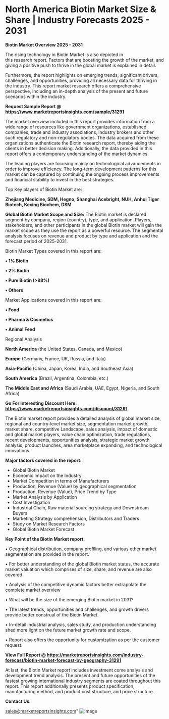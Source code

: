 # North America Biotin Market Size & Share | Industry Forecasts 2025 - 2031

<Strong> Biotin Market Overview 2025 - 2031</strong>

The rising technology in Biotin Market is also depicted in this research report. Factors that are boosting the growth of the market, and giving a positive push to thrive in the global market is explained in detail.

Furthermore, the report highlights on emerging trends, significant drivers, challenges, and opportunities, providing all necessary data for thriving in the industry. This report market research offers a comprehensive perspective, including an in-depth analysis of the present and future scenarios within the industry.

<strong>Request Sample Report @ <a href=https://www.marketreportsinsights.com/sample/31291>https://www.marketreportsinsights.com/sample/31291</a></strong>

The market overview included in this report provides information from a wide range of resources like government organizations, established companies, trade and industry associations, industry brokers and other such regulatory and non-regulatory bodies. The data acquired from these organizations authenticate the Biotin research report, thereby aiding the clients in better decision making. Additionally, the data provided in this report offers a contemporary understanding of the market dynamics.

The leading players are focusing mainly on technological advancements in order to improve efficiency. The long-term development patterns for this market can be captured by continuing the ongoing process improvements and financial stability to invest in the best strategies.

Top Key players of Biotin Market are:

<strong>Zhejiang Medicine, SDM, Hegno, Shanghai Acebright, NUH, Anhui Tiger Biotech, Kexing Biochem, DSM</strong>

<strong><b>Global Biotin Market Scope and Size:</b></strong>
The Biotin market is declared segment by company, region (country), type, and application. Players, stakeholders, and other participants in the global Biotin market will gain the market scope as they use the report as a powerful resource. The segmental analysis focuses on revenue and product by type and application and the forecast period of 2025-2031.

Biotin Market Types covered in this report are:

<strong>• 1% Biotin

• 2% Biotin

• Pure Biotin (>98%)

• Others</strong>

Market Applications covered in this report are:

<strong>• Food

• Pharma & Cosmetics

• Animal Feed</strong> 

Regional Analysis

<strong>North America</strong> (the United States, Canada, and Mexico)

<strong>Europe</strong> (Germany, France, UK, Russia, and Italy)

<strong>Asia-Pacific</strong> (China, Japan, Korea, India, and Southeast Asia)

<strong>South America</strong> (Brazil, Argentina, Colombia, etc.)

<strong>The Middle East and Africa</strong> (Saudi Arabia, UAE, Egypt, Nigeria, and South Africa)

<strong>Go For Interesting Discount Here: <a href=https://www.marketreportsinsights.com/discount/31291>https://www.marketreportsinsights.com/discount/31291</a></strong>

The Biotin market report provides a detailed analysis of global market size, regional and country-level market size, segmentation market growth, market share, competitive Landscape, sales analysis, impact of domestic and global market players, value chain optimization, trade regulations, recent developments, opportunities analysis, strategic market growth analysis, product launches, area marketplace expanding, and technological innovations.

<strong><b>Major factors covered in the report:</b></strong>
<ul>
  <li>Global Biotin Market </li>
  <li>Economic Impact on the Industry</li>
  <li>Market Competition in terms of Manufacturers</li>
  <li>Production, Revenue (Value) by geographical segmentation</li>
  <li>Production, Revenue (Value), Price Trend by Type</li>
  <li>Market Analysis by Application</li>
  <li>Cost Investigation</li>
  <li>Industrial Chain, Raw material sourcing strategy and Downstream Buyers</li>
  <li>Marketing Strategy comprehension, Distributors and Traders</li>
  <li>Study on Market Research Factors</li>
  <li>Global Biotin Market Forecast</li>
</ul>

<strong><b>Key Point of the Biotin Market report:</b></strong>

• Geographical distribution, company profiling, and various other market segmentation are provided in the report.

• For better understanding of the global Biotin market status, the accurate market valuation which comprises of size, share, and revenue are also covered.

• Analysis of the competitive dynamic factors better extrapolate the complete market overview

• What will be the size of the emerging Biotin market in 2031?

• The latest trends, opportunities and challenges, and growth drivers provide better construal of the Biotin Market.

• In-detail industrial analysis, sales study, and production understanding shed more light on the future market growth rate and scope.

• Report also offers the opportunity for customization as per the customer request.

<strong><b>View Full Report @ <a href=https://marketreportsinsights.com/industry-forecast/biotin-market-forecast-by-geography-31291>https://marketreportsinsights.com/industry-forecast/biotin-market-forecast-by-geography-31291</a></b></strong>


At last, the Biotin Market report includes investment come analysis and development trend analysis. The present and future opportunities of the fastest growing international industry segments are coated throughout this report. This report additionally presents product specification, manufacturing method, and product cost structure, and price structure.

<strong>Contact Us:</strong>

sales@marketreportsinsights.com"
![image](https://github.com/user-attachments/assets/926ed66b-277c-4552-a0b8-70d9e488424a)
